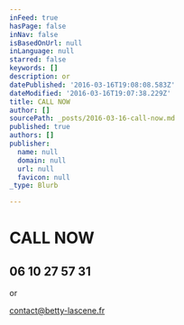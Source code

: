 ```yaml
---
inFeed: true
hasPage: false
inNav: false
isBasedOnUrl: null
inLanguage: null
starred: false
keywords: []
description: or
datePublished: '2016-03-16T19:08:08.583Z'
dateModified: '2016-03-16T19:07:38.229Z'
title: CALL NOW
author: []
sourcePath: _posts/2016-03-16-call-now.md
published: true
authors: []
publisher:
  name: null
  domain: null
  url: null
  favicon: null
_type: Blurb

---
```

# CALL NOW

## 06 10 27 57 31

or

contact@betty-lascene.fr